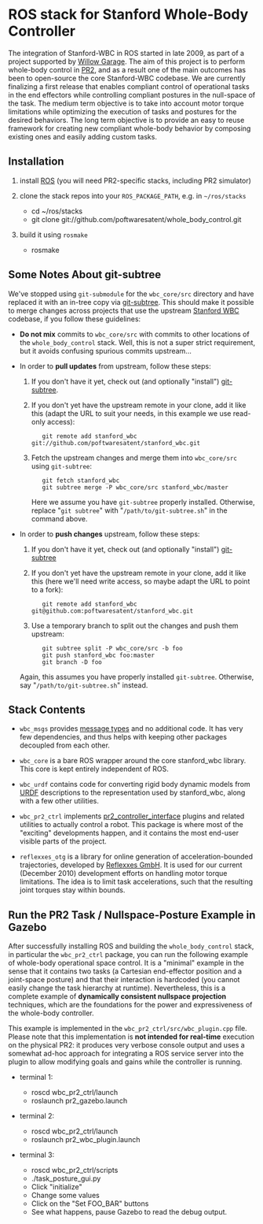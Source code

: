 ROS stack for Stanford Whole-Body Controller
==============================================

The integration of Stanford-WBC in ROS started in late 2009, as part
of a project supported by [Willow Garage][WG]. The aim of this project
is to perform whole-body control in [PR2][], and as a result one of
the main outcomes has been to open-source the core Stanford-WBC
codebase. We are currently finalizing a first release that enables
compliant control of operational tasks in the end effectors while
controlling compliant postures in the null-space of the task. The
medium term objective is to take into account motor torque limitations
while optimizing the execution of tasks and postures for the desired
behaviors. The long term objective is to provide an easy to reuse
framework for creating new compliant whole-body behavior by composing
existing ones and easily adding custom tasks.

[WG]: http://www.willowgarage.com/
[PR2]: http://www.willowgarage.com/pages/pr2/overview


Installation
------------

1. install [ROS](http://www.ros.org/wiki/ROS/Installation)
   (you will need PR2-specific stacks, including PR2 simulator)

2. clone the stack repos into your `ROS_PACKAGE_PATH`, e.g. in `~/ros/stacks`
   - cd ~/ros/stacks
   - git clone git://github.com/poftwaresatent/whole_body_control.git

3. build it using `rosmake`
   - rosmake


Some Notes About git-subtree
----------------------------

We've stopped using `git-submodule` for the `wbc_core/src` directory
and have replaced it with an in-tree copy via [git-subtree][]. This
should make it possible to merge changes across projects that use the
upstream [Stanford WBC][wbc] codebase, if you follow these guidelines:

[git-subtree]: https://github.com/apenwarr/git-subtree
[wbc]: https://github.com/poftwaresatent/stanford_wbc

- **Do not mix** commits to `wbc_core/src` with commits to other
  locations of the `whole_body_control` stack. Well, this is not a
  super strict requirement, but it avoids confusing spurious
  commits upstream...

- In order to **pull updates** from upstream, follow these steps:

  1. If you don't have it yet, check out (and optionally "install")
     [git-subtree][].

  2. If you don't yet have the upstream remote in your clone, add it
     like this (adapt the URL to suit your needs, in this example we
     use read-only access):

            git remote add stanford_wbc git://github.com/poftwaresatent/stanford_wbc.git

  3. Fetch the upstream changes and merge them into `wbc_core/src`
     using `git-subtree`:

            git fetch stanford_wbc
            git subtree merge -P wbc_core/src stanford_wbc/master

     Here we assume you have `git-subtree` properly
     installed. Otherwise, replace "`git subtree`" with
     "`/path/to/git-subtree.sh`" in the command above.

- In order to **push changes** upstream, follow these steps:

  1. If you don't have it yet, check out (and optionally "install")
     [git-subtree][]

  2. If you don't yet have the upstream remote in your clone, add it
     like this (here we'll need write access, so maybe adapt the URL
     to point to a fork):

            git remote add stanford_wbc git@github.com:poftwaresatent/stanford_wbc.git

  3. Use a temporary branch to split out the changes and push them upstream:

            git subtree split -P wbc_core/src -b foo
            git push stanford_wbc foo:master
            git branch -D foo

    Again, this assumes you have properly installed
    `git-subtree`. Otherwise, say "`/path/to/git-subtree.sh`" instead.


Stack Contents
--------------

- `wbc_msgs` provides [message types][msg] and no additional code.  It
  has very few dependencies, and thus helps with keeping other
  packages decoupled from each other.

[msg]: http://www.ros.org/wiki/msg

- `wbc_core` is a bare ROS wrapper around the core stanford_wbc
  library. This core is kept entirely independent of ROS.

- `wbc_urdf` contains code for converting rigid body dynamic models
   from [URDF][] descriptions to the representation used by stanford_wbc,
   along with a few other utilities.

[URDF]: http://www.ros.org/wiki/urdf

- `wbc_pr2_ctrl` implements [pr2_controller_interface][plugin] plugins
   and related utilities to actually control a robot.  This package is
   where most of the "exciting" developments happen, and it contains
   the most end-user visible parts of the project.

[plugin]: http://www.ros.org/wiki/pr2_controller_interface

- `reflexxes_otg` is a library for online generation of
   acceleration-bounded trajectories, developed by [Reflexxes
   GmbH][reflexxes].  It is used for our current (December 2010)
   development efforts on handling motor torque limitations.  The idea
   is to limit task accelerations, such that the resulting joint
   torques stay within bounds.

[reflexxes]: http://www.reflexxes.net/


Run the PR2 Task / Nullspace-Posture Example in Gazebo
------------------------------------------------------

After successfully installing ROS and building the
`whole_body_control` stack, in particular the `wbc_pr2_ctrl` package,
you can run the following example of whole-body operational space
control. It is a "minimal" example in the sense that it contains two
tasks (a Cartesian end-effector position and a joint-space posture)
and that their interaction is hardcoded (you cannot easily change the
task hierarchy at runtime). Nevertheless, this is a complete example
of **dynamically consistent nullspace projection** techniques, which are
the foundations for the power and expressiveness of the whole-body
controller.

This example is implemented in the `wbc_pr2_ctrl/src/wbc_plugin.cpp`
file. Please note that this implementation is **not intended for
real-time** execution on the physical PR2: it produces very verbose
console output and uses a somewhat ad-hoc approach for integrating a
ROS service server into the plugin to allow modifying goals and gains
while the controller is running.

- terminal 1:
  - roscd wbc_pr2_ctrl/launch
  - roslaunch pr2_gazebo.launch

- terminal 2:
  - roscd wbc_pr2_ctrl/launch
  - roslaunch pr2_wbc_plugin.launch

- terminal 3:
  - roscd wbc_pr2_ctrl/scripts
  - ./task_posture_gui.py
  - Click "initialize"
  - Change some values
  - Click on the "Set FOO_BAR" buttons
  - See what happens, pause Gazebo to read the debug output.
